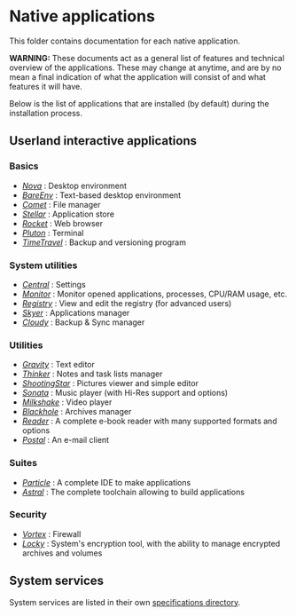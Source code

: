 # Native applications

This folder contains documentation for each native application.

**WARNING:** These documents act as a general list of features and technical overview of the applications. These may change at anytime, and are by no mean a final indication of what the application will consist of and what features it will have.

Below is the list of applications that are installed (by default) during the installation process.

## Userland interactive applications

### Basics

- [_Nova_](Nova.md) : Desktop environment
- [_BareEnv_](BareEnv.md) : Text-based desktop environment
- [_Comet_](Comet.md) : File manager
- [_Stellar_](Stellar.md) : Application store
- [_Rocket_](Rocket.md) : Web browser
- [_Pluton_](Pluton.md) : Terminal
- [_TimeTravel_](TimeTravel.md) : Backup and versioning program

### System utilities

- [_Central_](Central.md) : Settings
- [_Monitor_](Monitor.md) : Monitor opened applications, processes, CPU/RAM usage, etc.
- [_Registry_](Registry.md) : View and edit the registry (for advanced users)
- [_Skyer_](Skyer.md) : Applications manager
- [_Cloudy_](Cloudy.md) : Backup & Sync manager

### Utilities

- [_Gravity_](Gravity.md) : Text editor
- [_Thinker_](Thinker.md) : Notes and task lists manager
- [_ShootingStar_](ShootingStar.md) : Pictures viewer and simple editor
- [_Sonata_](Sonata.md) : Music player (with Hi-Res support and options)
- [_Milkshake_](Milkshake.md) : Video player
- [_Blackhole_](Blackhole.md) : Archives manager
- [_Reader_](Reader.md) : A complete e-book reader with many supported formats and options
- [_Postal_](Postal.md) : An e-mail client

### Suites

- [_Particle_](Particle.md) : A complete IDE to make applications
- [_Astral_](Astral.md) : The complete toolchain allowing to build applications

### Security

- [_Vortex_](Vortex.md) : Firewall
- [_Locky_](Locky.md) : System's encryption tool, with the ability to manage encrypted archives and volumes

## System services

System services are listed in their own [specifications directory](../specs/system-services/).

